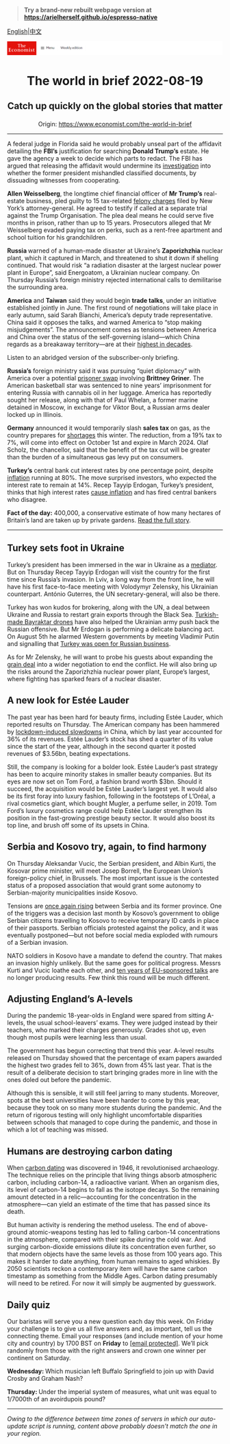 > **Try a brand-new rebuilt webpage version at https://arielherself.github.io/espresso-native**

[English](https://github.com/arielherself/espresso/blob/main/README.md)|[中文](https://github-com.translate.goog/arielherself/espresso/blob/main/README.md?_x_tr_sl=en&_x_tr_tl=zh-CN&_x_tr_hl=zh-CN&_x_tr_pto=wapp)



![The Economist](menubar.png)

# <p align="center">The world in brief 2022-08-19</p>

## <p align="center">Catch up quickly on the global stories that matter</p>

<p align="center">Origin: <a href="https://www.economist.com/the-world-in-brief">https://www.economist.com/the-world-in-brief</a><hr>

A federal judge in Florida said he would probably unseal part of the affidavit detailing the <strong>FBI’s</strong> justification for searching <strong>Donald Trump’s</strong> estate. He gave the agency a week to decide which parts to redact. The FBI has argued that releasing the affidavit would undermine its [investigation](https://www.economist.com/united-states/2022/08/17/merrick-garland-is-not-naive-about-political-violence) into whether the former president mishandled classified documents, by dissuading witnesses from cooperating.

<strong>Allen Weisselberg</strong>, the longtime chief financial officer of <strong>Mr Trump’s</strong> real-estate business, pled guilty to 15 tax-related [felony charges](https://www.economist.com/the-economist-explains/2021/05/19/what-are-the-legal-troubles-facing-donald-trump) filed by New York’s attorney-general. He agreed to testify if called at a separate trial against the Trump Organisation. The plea deal means he could serve five months in prison, rather than up to 15 years. Prosecutors alleged that Mr Weisselberg evaded paying tax on perks, such as a rent-free apartment and school tuition for his grandchildren.

<strong>Russia </strong>warned of a human-made disaster at Ukraine’s <strong>Zaporizhzhia </strong>nuclear plant, which it captured in March, and threatened to shut it down if shelling continued. That would risk “a radiation disaster at the largest nuclear power plant in Europe”, said Energoatom, a Ukrainian nuclear company. On Thursday Russia’s foreign ministry rejected international calls to demilitarise the surrounding area.

<strong>America</strong> and <strong>Taiwan</strong> said they would begin <strong>trade talks</strong>, under an initiative established jointly in June. The first round of negotiations will take place in early autumn, said Sarah Bianchi, America’s deputy trade representative. China said it opposes the talks, and warned America to “stop making misjudgements”. The announcement comes as tensions between America and China over the status of the self-governing island—which China regards as a breakaway territory—are at their [highest in decades](https://www.economist.com/china/2022/08/11/how-the-crisis-over-taiwan-will-change-us-china-relations).

Listen to an abridged version of the subscriber-only briefing.

<strong>Russia’s</strong> foreign ministry said it was pursuing “quiet diplomacy” with America over a potential [prisoner swap](https://www.economist.com/the-economist-explains/2022/08/05/how-do-prisoner-swaps-work) involving <strong>Brittney Griner</strong>. The American basketball star was sentenced to nine years’ imprisonment for entering Russia with cannabis oil in her luggage. America has reportedly sought her release, along with that of Paul Whelan, a former marine detained in Moscow, in exchange for Viktor Bout, a Russian arms dealer locked up in Illinois.

<strong>Germany</strong> announced it would temporarily slash <strong>sales tax </strong>on gas, as the country prepares for [shortages](https://www.economist.com/europe/2022/07/11/europe-is-preparing-for-russian-gas-to-be-cut-off-this-winter) this winter. The reduction, from a 19% tax to 7%, will come into effect on October 1st and expire in March 2024. Olaf Scholz, the chancellor, said that the benefit of the tax cut will be greater than the burden of a simultaneous gas levy put on consumers.

<strong>Turkey’s</strong> central bank cut interest rates by one percentage point, despite [inflation](https://www.economist.com/europe/2022/07/14/turkey-grapples-with-triple-digit-inflation) running at 80%. The move surprised investors, who expected the interest rate to remain at 14%. Recep Tayyip Erdogan, Turkey’s president, thinks that high interest rates [cause inflation](https://www.economist.com/the-economist-explains/2022/01/27/is-recep-tayyip-erdogans-monetary-policy-as-mad-as-it-seems) and has fired central bankers who disagree.

<strong>Fact of the day:</strong> 400,000, a conservative estimate of how many hectares of Britain’s land are taken up by private gardens. [Read the full story](https://www.economist.com/1843/2022/08/16/the-going-gets-turf-do-lawns-have-a-future-in-the-age-of-drought).

----------

## Turkey sets foot in Ukraine

Turkey’s president has been immersed in the war in Ukraine as a [mediator](https://www.economist.com/europe/2022/08/01/the-first-grain-ship-leaves-odessa-under-a-un-brokered-deal). But on Thursday Recep Tayyip Erdogan will visit the country for the first time since Russia’s invasion. In Lviv, a long way from the front line, he will have his first face-to-face meeting with Volodymyr Zelensky, his Ukrainian counterpart. António Guterres, the UN secretary-general, will also be there.

Turkey has won kudos for brokering, along with the UN, a deal between Ukraine and Russia to restart grain exports through the Black Sea. [Turkish-made Bayraktar drones](https://www.economist.com/europe/2022/02/12/turkey-is-the-arms-industrys-new-upstart) have also helped the Ukrainian army push back the Russian offensive. But Mr Erdogan is performing a delicate balancing act. On August 5th he alarmed Western governments by meeting Vladimir Putin and signalling that [Turkey was open for Russian business](https://www.economist.com/europe/2022/02/24/turkeys-rapprochement-with-russia-may-not-survive-the-war-in-ukraine).

As for Mr Zelensky, he will want to probe his guests about expanding the [grain deal](https://www.economist.com/europe/2022/08/01/the-first-grain-ship-leaves-odessa-under-a-un-brokered-deal) into a wider negotiation to end the conflict. He will also bring up the risks around the Zaporizhzhia nuclear power plant, Europe’s largest, where fighting has sparked fears of a nuclear disaster.

## A new look for Estée Lauder

The past year has been hard for beauty firms, including Estée Lauder, which reported results on Thursday. The American company has been hammered by [lockdown-induced slowdowns](https://www.economist.com/business/2021/06/19/hit-by-covid-19-italian-makeup-makers-are-looking-pretty-again) in China, which by last year accounted for 36% of its revenues. Estée Lauder’s stock has shed a quarter of its value since the start of the year, although in the second quarter it posted revenues of $3.56bn, beating expectations.

Still, the company is looking for a bolder look. Estée Lauder’s past strategy has been to acquire minority stakes in smaller beauty companies. But its eyes are now set on Tom Ford, a fashion brand worth $3bn. Should it succeed, the acquisition would be Estée Lauder’s largest yet. It would also be its first foray into luxury fashion, following in the footsteps of L’Oréal, a rival cosmetics giant, which bought Mugler, a perfume seller, in 2019. Tom Ford’s luxury cosmetics range could help Estée Lauder strengthen its position in the fast-growing prestige beauty sector. It would also boost its top line, and brush off some of its upsets in China.

## Serbia and Kosovo try, again, to find harmony

On Thursday Aleksandar Vucic, the Serbian president, and Albin Kurti, the Kosovar prime minister, will meet Josep Borrell, the European Union’s foreign-policy chief, in Brussels. The most important issue is the contested status of a proposed association that would grant some autonomy to Serbian-majority municipalities inside Kosovo.

Tensions are [once again rising](https://www.economist.com/by-invitation/2022/03/14/the-president-of-kosovo-warns-against-the-appeasement-of-autocrats) between Serbia and its former province. One of the triggers was a decision last month by Kosovo’s government to oblige Serbian citizens travelling to Kosovo to receive temporary ID cards in place of their passports. Serbian officials protested against the policy, and it was eventually postponed—but not before social media exploded with rumours of a Serbian invasion. 

NATO soldiers in Kosovo have a mandate to defend the country. That makes an invasion highly unlikely. But the same goes for political progress. Messrs Kurti and Vucic loathe each other, and [ten years of EU-sponsored talks](https://www.economist.com/europe/2018/02/15/a-decade-since-independence-kosovo-is-still-violent) are no longer producing results. Few think this round will be much different.

## Adjusting England’s A-levels

During the pandemic 18-year-olds in England were spared from sitting A-levels, the usual school-leavers’ exams. They were judged instead by their teachers, who marked their charges generously. Grades shot up, even though most pupils were learning less than usual. 

The government has begun correcting that trend this year. A-level results released on Thursday showed that the percentage of exam papers awarded the highest two grades fell to 36%, down from 45% last year. That is the result of a deliberate decision to start bringing grades more in line with the ones doled out before the pandemic.

Although this is sensible, it will still feel jarring to many students. Moreover, spots at the best universities have been harder to come by this year, because they took on so many more students during the pandemic. And the return of rigorous testing will only highlight uncomfortable disparities between schools that managed to cope during the pandemic, and those in which a lot of teaching was missed.

## Humans are destroying carbon dating

When [carbon dating](https://www.economist.com/graphic-detail/2022/08/12/surging-fossil-fuel-emissions-are-ruining-carbon-dating) was discovered in 1946, it revolutionised archaeology. The technique relies on the principle that living things absorb atmospheric carbon, including carbon-14, a radioactive variant. When an organism dies, its level of carbon-14 begins to fall as the isotope decays. So the remaining amount detected in a relic—accounting for the concentration in the atmosphere—can yield an estimate of the time that has passed since its death. 

But human activity is rendering the method useless. The end of above-ground atomic-weapons testing has led to falling carbon-14 concentrations in the atmosphere, compared with their spike during the cold war. And surging carbon-dioxide emissions dilute its concentration even further, so that modern objects have the same levels as those from 100 years ago. This makes it harder to date anything, from human remains to aged whiskies. By 2050 scientists reckon a contemporary item will have the same carbon timestamp as something from the Middle Ages. Carbon dating presumably will need to be retired. For now it will simply be augmented by guesswork.

## Daily quiz

Our baristas will serve you a new question each day this week. On Friday your challenge is to give us all five answers and, as important, tell us the connecting theme. Email your responses (and include mention of your home city and country) by 1700 BST on <strong>Friday</strong> to [<span class="__cf_email__" data-cfemail="adfcd8c4d7e8dedddfc8dedec2edc8cec2c3c2c0c4ded983cec2c0">[email&#160;protected]</span>](https://mail.google.com/mail/?view=cm&amp;fs=1&amp;tf=1&amp;to=QuizEspresso@economist.com). We’ll pick randomly from those with the right answers and crown one winner per continent on Saturday.

<strong>Wednesday: </strong>Which musician left Buffalo Springfield to join up with David Crosby and Graham Nash?

<strong>Thursday: </strong> Under the imperial system of measures, what unit was equal to 1/7000th of an avoirdupois pound? 

----------

*Owing to the difference between time zones of servers in which our auto-update script is running, content above probably doesn't match the one in your region.*
